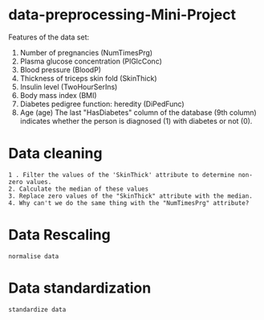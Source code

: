 # data-preprocessing-Mini-Project

Features of the data set:
1. Number of pregnancies (NumTimesPrg)
2. Plasma glucose concentration (PlGlcConc)
3. Blood pressure (BloodP)
4. Thickness of triceps skin fold (SkinThick)
5. Insulin level (TwoHourSerIns)
6. Body mass index (BMI)
7. Diabetes pedigree function: heredity (DiPedFunc)
8. Age (age)
The last "HasDiabetes" column of the database (9th column) indicates whether the person is
diagnosed (1) with diabetes or not (0).

# Data cleaning

    1 . Filter the values of the 'SkinThick' attribute to determine non-zero values.
    2. Calculate the median of these values
    3. Replace zero values of the "SkinThick" attribute with the median.
    4. Why can't we do the same thing with the "NumTimesPrg" attribute?

# Data Rescaling
    normalise data
    
# Data standardization
    standardize data



